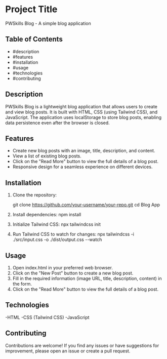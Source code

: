 # Project Title

PWSkills Blog - A simple blog application

## Table of Contents

- #description
- #features
- #installation
- #usage
- #technologies
- #contributing

## Description

PWSkills Blog is a lightweight blog application that allows users to create and view blog posts. It is built with HTML, CSS (using Tailwind CSS), and JavaScript. The application uses localStorage to store blog posts, enabling data persistence even after the browser is closed.

## Features

- Create new blog posts with an image, title, description, and content.
- View a list of existing blog posts.
- Click on the "Read More" button to view the full details of a blog post.
- Responsive design for a seamless experience on different devices.

## Installation

1. Clone the repository:

   git clone https://github.com/your-username/your-repo.git
   cd Blog App

2. Install dependencies: 
   npm install

3. Initialize Tailwind CSS:
   npx tailwindcss init

4. Run Tailwind CSS to watch for changes:
   npx tailwindcss -i ./src/input.css -o ./dist/output.css --watch

## Usage
1. Open index.html in your preferred web browser.
2. Click on the "New Post" button to create a new blog post.
3. Fill in the required information (image URL, title, description, content) in the form.
4. Click on the "Read More" button to view the full details of a blog post.

## Technologies
-HTML
-CSS (Tailwind CSS)
-JavaScript

## Contributing
Contributions are welcome! If you find any issues or have suggestions for improvement, please open an issue or create a pull request.

